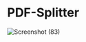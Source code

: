 # PDF-Splitter
![Screenshot (83)](https://github.com/shivanigajre07/PDF-Splitter/assets/139109856/27a987c4-d458-4fbf-8f64-4290fd28c64a)

